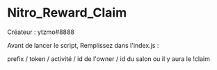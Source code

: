 # Nitro_Reward_Claim

Créateur : ytzmo#8888


Avant de lancer le script, 
Remplissez dans l'index.js : 

prefix / 
token / 
activité / 
id de l'owner / 
id du salon ou il y aura le !claim
